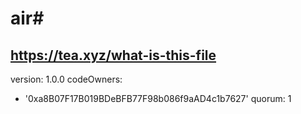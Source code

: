 # air#     
https://tea.xyz/what-is-this-file
---
version: 1.0.0
codeOwners:
  - '0xa8B07F17B019BDeBFB77F98b086f9aAD4c1b7627'
quorum: 1
